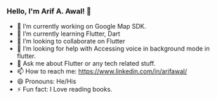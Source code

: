 ### Hello, I'm Arif A. Awal!  👋


- 🔭 I’m currently working on Google Map SDK.
- 🌱 I’m currently learning Flutter, Dart
- 👯 I’m looking to collaborate on Flutter
- 🤔 I’m looking for help with Accessing voice in background mode in flutter.
- 💬 Ask me about Flutter or any tech related stuff.
- 📫 How to reach me: https://www.linkedin.com/in/arifawal/
- 😄 Pronouns: He/His
- ⚡ Fun fact: I Love reading books. 

